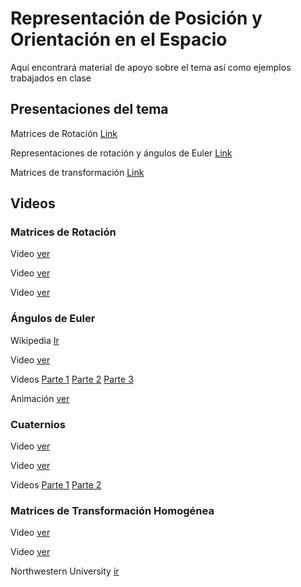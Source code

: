 # Representación de Posición y Orientación en el Espacio

Aquí encontrará material de apoyo sobre el tema así como ejemplos trabajados en clase

## Presentaciones del tema

Matrices de Rotación [Link](../Presentaciones%20-%20Alexandra%20Velasco/1%20Cinematica_%20matrices%20de%20rotacion.pptx)

Representaciones de rotación y ángulos de Euler [Link](../Presentaciones%20-%20Alexandra%20Velasco/2%20Representacion%20de%20rotaciones%20-composicio%CC%81n%20y%20angulos%20de%20euler.pptx)

Matrices de transformación [Link](../Presentaciones%20-%20Alexandra%20Velasco/3%20Cinematica%20matrices%20de%20transformacion.pptx)

## Videos

### Matrices de Rotación
Video [ver](https://www.youtube.com/watch?v=LZqt05XENdY&t=131s)

Video [ver](https://www.youtube.com/watch?v=stYoZVRsfuE)

Video [ver](https://www.youtube.com/watch?v=uLl_egj9F2M)

### Ángulos de Euler

Wikipedia [Ir](https://en.wikipedia.org/wiki/Euler_angles)

Video [ver](https://www.youtube.com/watch?v=NitYlRFQXPQ&list=PLjzuoBhdtaXMrzJtuu75QhykTTuA2o-Ns&index=18)

Videos [Parte 1](https://www.youtube.com/watch?v=Gji6E9zXN4Q) [Parte 2](https://www.youtube.com/watch?v=2gFwy9L4drU) [Parte 3](https://www.youtube.com/watch?v=pddCmF7aGXk)

Animación [ver](https://www.youtube.com/watch?v=x4SO85j-Jk8)

### Cuaternios
Video [ver](https://www.youtube.com/watch?v=EsThkmS1NlA&list=PLjzuoBhdtaXMrzJtuu75QhykTTuA2o-Ns&index=19)

Video [ver](https://www.youtube.com/watch?v=DhCYM-t4Mss)

Videos [Parte 1](https://www.youtube.com/watch?v=0im2iYiMOsA) [Parte 2](https://youtu.be/9M0mtOCbXgo)

### Matrices de Transformación Homogénea

Video [ver](https://youtu.be/Hk1iOttyYQw)

Video [ver](https://youtu.be/neILzW6JDaY)

Northwestern University [ir](https://modernrobotics.northwestern.edu/nu-gm-book-resource/3-3-1-homogeneous-transformation-matrices/)
